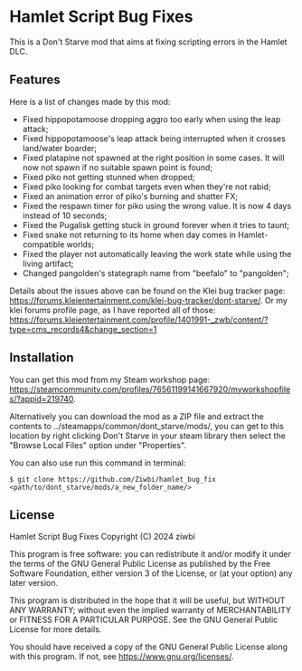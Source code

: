 
# Hamlet Script Bug Fixes

This is a Don't Starve mod that aims at fixing scripting errors in the Hamlet DLC.

## Features
Here is a list of changes made by this mod:

- Fixed hippopotamoose dropping aggro too early when using the leap attack;
- Fixed hippopotamoose's leap attack being interrupted when it crosses land/water boarder;
- Fixed platapine not spawned at the right position in some cases. It will now not spawn if no suitable spawn point is found;
- Fixed piko not getting stunned when dropped;
- Fixed piko looking for combat targets even when they're not rabid;
- Fixed an animation error of piko's burning and shatter FX;
- Fixed the respawn timer for piko using the wrong value. It is now 4 days instead of 10 seconds;
- Fixed the Pugalisk getting stuck in ground forever when it tries to taunt;
- Fixed snake not returning to its home when day comes in Hamlet-compatible worlds;
- Fixed the player not automatically leaving the work state while using the living artifact;
- Changed pangolden's stategraph name from "beefalo" to "pangolden";

Details about the issues above can be found on the Klei bug tracker page: https://forums.kleientertainment.com/klei-bug-tracker/dont-starve/. Or my klei forums profile page, as I have reported all of those: https://forums.kleientertainment.com/profile/1401991-_zwb/content/?type=cms_records4&change_section=1

## Installation

You can get this mod from my Steam workshop page: https://steamcommunity.com/profiles/76561199141667920/myworkshopfiles/?appid=219740.

Alternatively you can download the mod as a ZIP file and extract the contents to ../steamapps/common/dont_starve/mods/, you can get to this location by right clicking Don't Starve in your steam library then select the "Browse Local Files" option under "Properties".

You can also use run this command in terminal:
```
$ git clone https://github.com/Ziwbi/hamlet_bug_fix <path/to/dont_starve/mods/a_new_folder_name/>
```
    
## License

Hamlet Script Bug Fixes
Copyright (C) 2024  ziwbi

This program is free software: you can redistribute it and/or modify
it under the terms of the GNU General Public License as published by
the Free Software Foundation, either version 3 of the License, or
(at your option) any later version.

This program is distributed in the hope that it will be useful,
but WITHOUT ANY WARRANTY; without even the implied warranty of
MERCHANTABILITY or FITNESS FOR A PARTICULAR PURPOSE.  See the
GNU General Public License for more details.

You should have received a copy of the GNU General Public License
along with this program.  If not, see <https://www.gnu.org/licenses/>.
